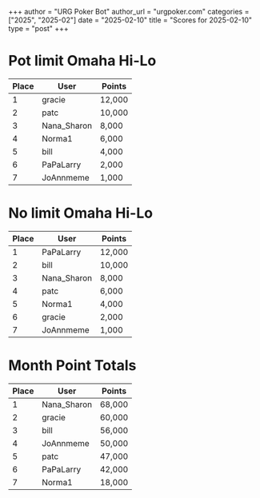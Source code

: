 +++
author = "URG Poker Bot"
author_url = "urgpoker.com"
categories = ["2025", "2025-02"]
date = "2025-02-10"
title = "Scores for 2025-02-10"
type = "post"
+++
# Pot limit Omaha Hi-Lo

| Place | User | Points |
|-------|------|--------|
| 1 | gracie | 12,000 |
| 2 | patc | 10,000 |
| 3 | Nana_Sharon | 8,000 |
| 4 | Norma1 | 6,000 |
| 5 | bill | 4,000 |
| 6 | PaPaLarry | 2,000 |
| 7 | JoAnnmeme | 1,000 |

# No limit Omaha Hi-Lo

| Place | User | Points |
|-------|------|--------|
| 1 | PaPaLarry | 12,000 |
| 2 | bill | 10,000 |
| 3 | Nana_Sharon | 8,000 |
| 4 | patc | 6,000 |
| 5 | Norma1 | 4,000 |
| 6 | gracie | 2,000 |
| 7 | JoAnnmeme | 1,000 |

# Month Point Totals

| Place | User | Points |
|-------|------|--------|
| 1 | Nana_Sharon | 68,000 |
| 2 | gracie | 60,000 |
| 3 | bill | 56,000 |
| 4 | JoAnnmeme | 50,000 |
| 5 | patc | 47,000 |
| 6 | PaPaLarry | 42,000 |
| 7 | Norma1 | 18,000 |

